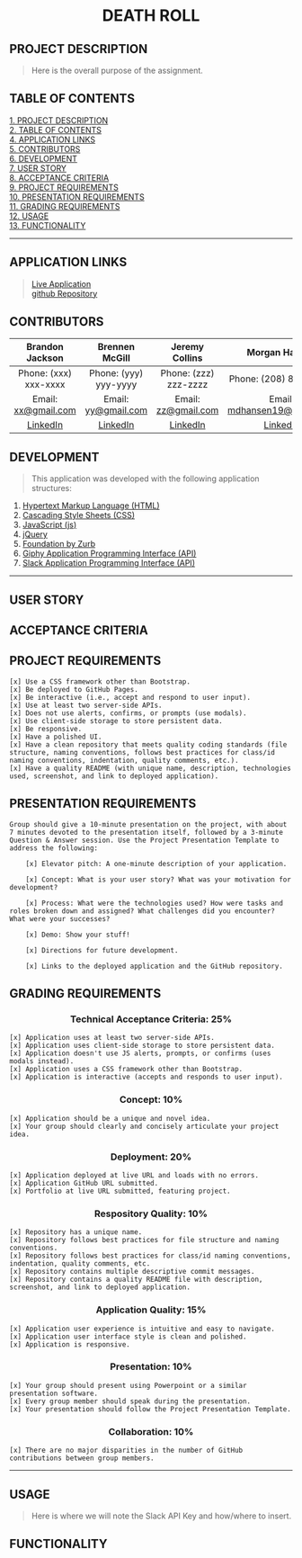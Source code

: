 # <center>**DEATH ROLL**</center>

## **PROJECT DESCRIPTION**
> Here is the overall purpose of the assignment.

## **TABLE OF CONTENTS** 
[1. PROJECT DESCRIPTION](#PROJECT-DESCRIPTION)  
[2. TABLE OF CONTENTS](#TABLE-OF-CONTENTS)  
[4. APPLICATION LINKS](#APPLICATION-LINKS)  
[5. CONTRIBUTORS](#CONTRIBUTORS)  
[6. DEVELOPMENT](#DEVELOPMENT)  
[7. USER STORY](#USER-STORY)  
[8. ACCEPTANCE CRITERIA](#ACCEPTANCE-CRITERIA)  
[9. PROJECT REQUIREMENTS](#PROJECT-REQUIREMENTS)  
[10. PRESENTATION REQUIREMENTS](#PRESENTATION-REQUIREMENTS)  
[11. GRADING REQUIREMENTS](#GRADING-REQUIREMENTS)  
[12. USAGE](#USAGE)  
[13. FUNCTIONALITY](#FUNCTIONALITY)  

---

## **APPLICATION LINKS**
> [Live Application](https://garves44.github.io/p1-death-roll/)  
> [github Repository](https://github.com/garves44/p1-death-roll)

## **CONTRIBUTORS** 
| Brandon Jackson | Brennen McGill | Jeremy Collins | Morgan Hansen |
| :------: | :------: |  :------: | :------: |
| Phone: (xxx) xxx-xxxx | Phone: (yyy) yyy-yyyy | Phone: (zzz) zzz-zzzz | Phone: (208) 807-4913 |
| Email: <xx@gmail.com> | Email: <yy@gmail.com> | Email: <zz@gmail.com> | Email: <mdhansen19@gmail.com> |
| [LinkedIn]() | [LinkedIn]() | [LinkedIn]() | [LinkedIn](https://www.linkedin.com/in/morgan-hansen-47235872/) |

## **DEVELOPMENT**
> This application was developed with the following application structures:
1. [Hypertext Markup Language (HTML)](https://developer.mozilla.org/en-US/docs/Web/HTML)
2. [Cascading Style Sheets (CSS)](https://developer.mozilla.org/en-US/docs/Web/CSS)
3. [JavaScript (js)](https://developer.mozilla.org/en-US/docs/Web/JavaScript)
4. [jQuery](https://jquery.com/)
5. [Foundation by Zurb](https://get.foundation/)
6. [Giphy Application Programming Interface (API)](https://developers.giphy.com/docs/api/)
7. [Slack Application Programming Interface (API)](https://api.slack.com/)

---

## **USER STORY**

## **ACCEPTANCE CRITERIA**



## **PROJECT REQUIREMENTS**
    [x] Use a CSS framework other than Bootstrap.
    [x] Be deployed to GitHub Pages.
    [x] Be interactive (i.e., accept and respond to user input).
    [x] Use at least two server-side APIs.
    [x] Does not use alerts, confirms, or prompts (use modals).
    [x] Use client-side storage to store persistent data.
    [x] Be responsive.
    [x] Have a polished UI.
    [x] Have a clean repository that meets quality coding standards (file structure, naming conventions, follows best practices for class/id naming conventions, indentation, quality comments, etc.).
    [x] Have a quality README (with unique name, description, technologies used, screenshot, and link to deployed application).

## **PRESENTATION REQUIREMENTS**
    Group should give a 10-minute presentation on the project, with about 7 minutes devoted to the presentation itself, followed by a 3-minute Question & Answer session. Use the Project Presentation Template to address the following:

        [x] Elevator pitch: A one-minute description of your application.

        [x] Concept: What is your user story? What was your motivation for development?

        [x] Process: What were the technologies used? How were tasks and roles broken down and assigned? What challenges did you encounter? What were your successes?

        [x] Demo: Show your stuff!

        [x] Directions for future development.

        [x] Links to the deployed application and the GitHub repository.


## **GRADING REQUIREMENTS**

### <center>Technical Acceptance Criteria: 25%</center>
    [x] Application uses at least two server-side APIs.
    [x] Application uses client-side storage to store persistent data.
    [x] Application doesn't use JS alerts, prompts, or confirms (uses modals instead).
    [x] Application uses a CSS framework other than Bootstrap.
    [x] Application is interactive (accepts and responds to user input).

### <center>Concept: 10%</center>
    [x] Application should be a unique and novel idea.
    [x] Your group should clearly and concisely articulate your project idea.

### <center>Deployment: 20%</center>
    [x] Application deployed at live URL and loads with no errors.
    [x] Application GitHub URL submitted.
    [x] Portfolio at live URL submitted, featuring project.

### <center>Respository Quality: 10%</center>
    [x] Repository has a unique name.
    [x] Repository follows best practices for file structure and naming conventions.
    [x] Repository follows best practices for class/id naming conventions, indentation, quality comments, etc.
    [x] Repository contains multiple descriptive commit messages.
    [x] Repository contains a quality README file with description, screenshot, and link to deployed application.

### <center>Application Quality: 15%</center>
    [x] Application user experience is intuitive and easy to navigate.
    [x] Application user interface style is clean and polished.
    [x] Application is responsive.

### <center>Presentation: 10%</center>
    [x] Your group should present using Powerpoint or a similar presentation software.
    [x] Every group member should speak during the presentation.
    [x] Your presentation should follow the Project Presentation Template.

### <center>Collaboration: 10%</center>
    [x] There are no major disparities in the number of GitHub contributions between group members.

---

## **USAGE**
> Here is where we will note the Slack API Key and how/where to insert.

## **FUNCTIONALITY**

